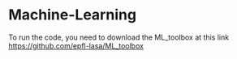 # Machine-Learning

To run the code, you need to download the ML_toolbox at this link https://github.com/epfl-lasa/ML_toolbox
